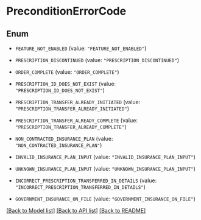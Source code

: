 # PreconditionErrorCode

## Enum


* `FEATURE_NOT_ENABLED` (value: `"FEATURE_NOT_ENABLED"`)

* `PRESCRIPTION_DISCONTINUED` (value: `"PRESCRIPTION_DISCONTINUED"`)

* `ORDER_COMPLETE` (value: `"ORDER_COMPLETE"`)

* `PRESCRIPTION_ID_DOES_NOT_EXIST` (value: `"PRESCRIPTION_ID_DOES_NOT_EXIST"`)

* `PRESCRIPTION_TRANSFER_ALREADY_INITIATED` (value: `"PRESCRIPTION_TRANSFER_ALREADY_INITIATED"`)

* `PRESCRIPTION_TRANSFER_ALREADY_COMPLETE` (value: `"PRESCRIPTION_TRANSFER_ALREADY_COMPLETE"`)

* `NON_CONTRACTED_INSURANCE_PLAN` (value: `"NON_CONTRACTED_INSURANCE_PLAN"`)

* `INVALID_INSURANCE_PLAN_INPUT` (value: `"INVALID_INSURANCE_PLAN_INPUT"`)

* `UNKNOWN_INSURANCE_PLAN_INPUT` (value: `"UNKNOWN_INSURANCE_PLAN_INPUT"`)

* `INCORRECT_PRESCRIPTION_TRANSFERRED_IN_DETAILS` (value: `"INCORRECT_PRESCRIPTION_TRANSFERRED_IN_DETAILS"`)

* `GOVERNMENT_INSURANCE_ON_FILE` (value: `"GOVERNMENT_INSURANCE_ON_FILE"`)


[[Back to Model list]](../README.md#documentation-for-models) [[Back to API list]](../README.md#documentation-for-api-endpoints) [[Back to README]](../README.md)


